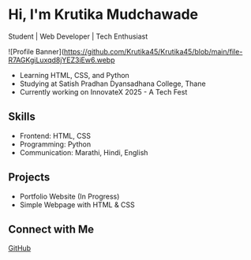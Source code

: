 # Hi, I'm Krutika Mudchawade  
Student | Web Developer | Tech Enthusiast  


![Profile Banner](https://github.com/Krutika45/Krutika45/blob/main/file-R7AGKgiLuxqd8jYEZ3iEw6.webp

- Learning HTML, CSS, and Python  
- Studying at Satish Pradhan Dyansadhana College, Thane  
- Currently working on InnovateX 2025 - A Tech Fest  

## Skills  
- Frontend: HTML, CSS  
- Programming: Python  
- Communication: Marathi, Hindi, English  

## Projects  
- Portfolio Website (In Progress)  
- Simple Webpage with HTML & CSS  

## Connect with Me   
[GitHub](https://github.com/your-username)  
